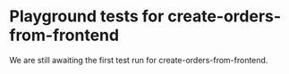# Playground tests for create-orders-from-frontend
We are still awaiting the first test run for create-orders-from-frontend.
